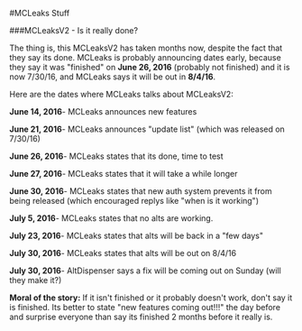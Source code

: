#MCLeaks Stuff

###MCLeaksV2 - Is it really done?

The thing is, this MCLeaksV2 has taken months now, despite the fact that they say its done. MCLeaks is probably announcing dates early,
because they say it was "finished" on **June 26, 2016** (probably not finished) and it is now 7/30/16, and MCLeaks says it will be out in
**8/4/16**.

Here are the dates where MCLeaks talks about MCLeaksV2:

**June 14, 2016**- MCLeaks announces new features

**June 21, 2016**- MCLeaks announces "update list" (which was released on 7/30/16)

**June 26, 2016**- MCLeaks states that its done, time to test

**June 27, 2016**- MCLeaks states that it will take a while longer

**June 30, 2016**- MCLeaks states that new auth system prevents it from being released (which encouraged replys like "when is it working")

**July 5, 2016**- MCLeaks states that no alts are working.

**July 23, 2016**- MCLeaks states that alts will be back in a "few days"

**July 30, 2016**- MCLeaks states that alts will be out on 8/4/16

**July 30, 2016**- AltDispenser says a fix will be coming out on Sunday (will they make it?)

**Moral of the story:** If it isn't finished or it probably doesn't work, don't say it is finished. Its better to state "new features coming
out!!!" the day before and surprise everyone than say its finished 2 months before it really is.
